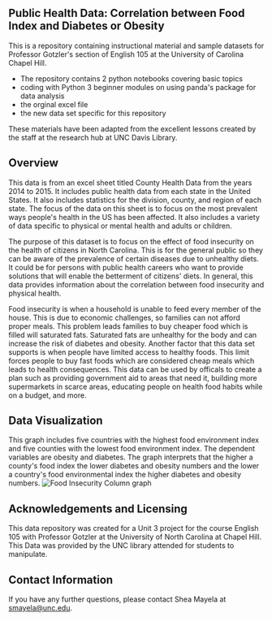 ## Public Health Data: Correlation between Food Index and Diabetes or Obesity
This is a repository containing instructional material and sample datasets for Professor Gotzler's section of English 105 at the University of Carolina Chapel Hill.
- The repository contains 2 python notebooks covering basic topics
- coding with Python 3 beginner modules on using panda's package for data analysis
- the orginal excel file
- the new data set specific for this repository

These materials have been adapted from the excellent lessons created by the staff at the research hub at UNC Davis Library.

## Overview
This data is from an excel sheet titled County Health Data from the years 2014 to 2015. It includes public health data from each state in the United States. It also includes statistics for the division, county, and region of each state. The focus of the data on this sheet is to focus on the most prevalent ways people's health in the US has been affected. It also includes a variety of data specific to physical or mental health and adults or children.

The purpose of this dataset is to focus on the effect of food insecurity on the health of citizens in North Carolina. This is for the general public so they can be aware of the prevalence of certain diseases due to unhealthy diets. It could be for persons with public health careers who want to provide solutions that will enable the betterment of citizens' diets. In general, this data provides information about the correlation between food insecurity and physical health.

Food insecurity is when a household is unable to feed every member of the house. This is due to economic challenges, so families can not afford proper meals. This problem leads families to buy cheaper food which is filled will saturated fats. Saturated fats are unhealthy for the body and can increase the risk of diabetes and obesity. Another factor that this data set supports is when people have limited access to healthy foods. This limit forces people to buy fast foods which are considered cheap meals which leads to health consequences. This data can be used by officals to create a plan such as providing government aid to areas that need it, building more supermarkets in scarce areas, educating people on health food habits while on a budget, and more.

## Data Visualization
This graph includes five countries with the highest food environment index and five counties with the lowest food environment index. The dependent variables are obesity and diabetes. The graph interprets that the higher a county's food index the lower diabetes and obesity numbers and the lower a country's food environmental index the higher diabetes and obesity numbers.
![Food Insecurity Column graph](https://user-images.githubusercontent.com/118216082/204117568-b7f4021a-5eb6-4dbd-917b-13bee9ddd9af.png)
## Acknowledgements and Licensing
This data repository was created for a Unit 3 project for the course English 105 with Professor Gotzler at the University of North Carolina at Chapel Hill. This Data was provided by the UNC library attended for students to manipulate. 
## Contact Information
If you have any further questions, please contact Shea Mayela at smayela@unc.edu.
